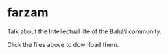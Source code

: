 # farzam
Talk about the Intellectual life of the Bahá’í community.

Click the files above to download them.
